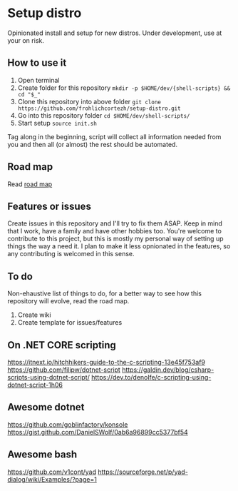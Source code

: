 # Setup distro

Opinionated install and setup for new distros.
Under development, use at your on risk.

## How to use it

1. Open terminal
2. Create folder for this repository 
   ```mkdir -p $HOME/dev/{shell-scripts} && cd "$_"```
3. Clone this repository into above folder 
   ```git clone https://github.com/frohlichcortezh/setup-distro.git```
4. Go into this repository folder 
   ```cd $HOME/dev/shell-scripts/```
5. Start setup 
   ```source init.sh```

Tag along in the beginning, script will collect all information needed from you and then all (or almost) the rest should be automated.

## Road map

Read [road map](/ROADMAP.MD)

## Features or issues

Create issues in this repository and I'll try to fix them ASAP.
Keep in mind that I work, have a family and have other hobbies too.
You're welcome to contribute to this project, but this is mostly my personal way of setting up things the way a need it.
I plan to make it less opnionated in the features, so any contributing is welcomed in this sense.

## To do

Non-ehaustive list of things to do, for a better way to see how this repository will evolve, read the road map.

1. Create wiki
2. Create template for issues/features


## On .NET CORE scripting

https://itnext.io/hitchhikers-guide-to-the-c-scripting-13e45f753af9
https://github.com/filipw/dotnet-script
https://galdin.dev/blog/csharp-scripts-using-dotnet-script/
https://dev.to/denolfe/c-scripting-using-dotnet-script-1h06


## Awesome dotnet

https://github.com/goblinfactory/konsole
https://gist.github.com/DanielSWolf/0ab6a96899cc5377bf54

## Awesome bash

https://github.com/v1cont/yad
https://sourceforge.net/p/yad-dialog/wiki/Examples/?page=1

